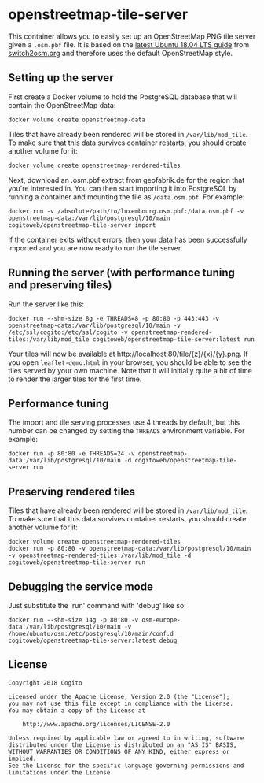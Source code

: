 # openstreetmap-tile-server

This container allows you to easily set up an OpenStreetMap PNG tile server given a `.osm.pbf` file. It is based on the [latest Ubuntu 18.04 LTS guide](https://switch2osm.org/manually-building-a-tile-server-18-04-lts/) from [switch2osm.org](https://switch2osm.org/) and therefore uses the default OpenStreetMap style.

## Setting up the server

First create a Docker volume to hold the PostgreSQL database that will contain the OpenStreetMap data:

    docker volume create openstreetmap-data

Tiles that have already been rendered will be stored in `/var/lib/mod_tile`. To make sure that this data survives container restarts, you should create another volume for it:

    docker volume create openstreetmap-rendered-tiles

Next, download an .osm.pbf extract from geofabrik.de for the region that you're interested in. You can then start importing it into PostgreSQL by running a container and mounting the file as `/data.osm.pbf`. For example:

    docker run -v /absolute/path/to/luxembourg.osm.pbf:/data.osm.pbf -v openstreetmap-data:/var/lib/postgresql/10/main cogitoweb/openstreetmap-tile-server import

If the container exits without errors, then your data has been successfully imported and you are now ready to run the tile server.

## Running the server (with performance tuning and preserving tiles)

Run the server like this:

    docker run --shm-size 8g -e THREADS=8 -p 80:80 -p 443:443 -v openstreetmap-data:/var/lib/postgresql/10/main -v /etc/ssl/cogito:/etc/ssl/cogito -v openstreetmap-rendered-tiles:/var/lib/mod_tile cogitoweb/openstreetmap-tile-server:latest run

Your tiles will now be available at http://localhost:80/tile/{z}/{x}/{y}.png. If you open `leaflet-demo.html` in your browser, you should be able to see the tiles served by your own machine. Note that it will initially quite a bit of time to render the larger tiles for the first time.

## Performance tuning

The import and tile serving processes use 4 threads by default, but this number can be changed by setting the `THREADS` environment variable. For example:

    docker run -p 80:80 -e THREADS=24 -v openstreetmap-data:/var/lib/postgresql/10/main -d cogitoweb/openstreetmap-tile-server run

## Preserving rendered tiles

Tiles that have already been rendered will be stored in `/var/lib/mod_tile`. To make sure that this data survives container restarts, you should create another volume for it:

    docker volume create openstreetmap-rendered-tiles
    docker run -p 80:80 -v openstreetmap-data:/var/lib/postgresql/10/main -v openstreetmap-rendered-tiles:/var/lib/mod_tile -d cogitoweb/openstreetmap-tile-server run

## Debugging the service mode

Just substitute the 'run' command with 'debug' like so:

    docker run --shm-size 14g -p 80:80 -v osm-europe-data:/var/lib/postgresql/10/main -v /home/ubuntu/osm:/etc/postgresql/10/main/conf.d cogitoweb/openstreetmap-tile-server:latest debug

## License

```
Copyright 2018 Cogito

Licensed under the Apache License, Version 2.0 (the "License");
you may not use this file except in compliance with the License.
You may obtain a copy of the License at

    http://www.apache.org/licenses/LICENSE-2.0

Unless required by applicable law or agreed to in writing, software
distributed under the License is distributed on an "AS IS" BASIS,
WITHOUT WARRANTIES OR CONDITIONS OF ANY KIND, either express or implied.
See the License for the specific language governing permissions and
limitations under the License.
```
